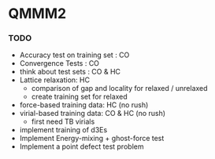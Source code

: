 # QMMM2

### TODO

- Accuracy test on training set : CO
- Convergence Tests : CO
- think about test sets : CO & HC
- Lattice relaxation: HC
   - comparison of gap and locality for relaxed / unrelaxed
   - create training set for relaxed
- force-based training data: HC (no rush)
- virial-based training data: CO & HC (no rush)
   - first need TB virials
- implement training of d3Es
- Implement Energy-mixing + ghost-force test
- Implement a point defect test problem
